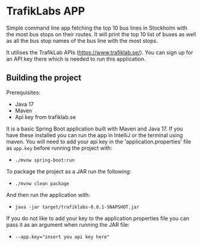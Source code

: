 # TrafikLabs APP

Simple command line app fetching the top 10 bus lines in Stockholm with the most bus stops on their routes.
It will print the top 10 list of buses as well as all the bus stop names of the bus line with the most stops.

It utilises the TrafikLab APIs (https://www.trafiklab.se/). You can sign up for an API key there which 
is needed to run this application.

## Building the project
Prerequisites:
- Java 17
- Maven
- Api key from trafiklab.se

It is a basic Spring Boot application built with Maven and Java 17. If you have these installed
you can run the app in IntelliJ or the terminal using maven. You will need to add your api key in the
'application.properties' file as `app.key` before running the project with:
- `./mvnw spring-boot:run`

To package the project as a JAR run the following:
- `./mvnw clean package`

And then run the application with:
- `java -jar target/trafiklabs-0.0.1-SNAPSHOT.jar`

If you do not like to add your key to the application.properties file you can pass it as an argument when 
running the JAR file: 
- `--app.key="insert you api key here"`
